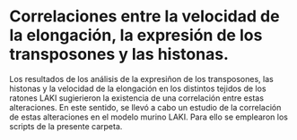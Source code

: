 # Correlaciones entre la velocidad de la elongación, la expresión de los transposones y las histonas.
Los resultados de los análisis de la expresiñon de los transposones, las histonas y la velocidad de la elongación en los distintos tejidos de los ratones LAKI sugierieron la existencia de una correlación entre estas alteraciones. En este sentido, se llevó a cabo un estudio de la correlación de estas alteraciones en el modelo murino LAKI. Para ello se emplearon los scripts de la presente carpeta.